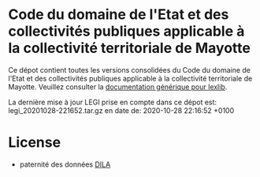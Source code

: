 # Code du domaine de l'Etat et des collectivités publiques applicable à la collectivité territoriale de Mayotte

Ce dépot contient toutes les versions consolidées du Code du domaine de l'Etat et des collectivités publiques applicable à la collectivité territoriale de Mayotte. Veuillez consulter la [documentation générique pour lexlib](https://github.com/lexlib/documentation/wiki).

La dernière mise à jour LEGI prise en compte dans ce dépot est: legi_20201028-221652.tar.gz en date de: 2020-10-28 22:16:52 +0100

# License
- paternité des données [DILA](https://www.data.gouv.fr/en/datasets/legi-codes-lois-et-reglements-consolides/)


